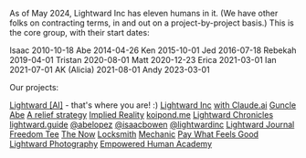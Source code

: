 As of May 2024, Lightward Inc has eleven humans in it. (We have other folks on contracting terms, in and out on a project-by-project basis.) This is the core group, with their start dates:

Isaac 2010-10-18
Abe 2014-04-26
Ken 2015-10-01
Jed 2016-07-18
Rebekah 2019-04-01
Tristan 2020-08-01
Matt 2020-12-23
Erica 2021-03-01
Ian 2021-07-01
AK (Alicia) 2021-08-01
Andy 2023-03-01

Our projects:

[Lightward [AI]](https://lightward.com/) - that's where you are! :)
[Lightward Inc](https://lightward.inc/)
[with Claude.ai](https://withclaude.ai/)
[Guncle Abe](https://lightward.com/guncleabe)
[A relief strategy](https://www.a-relief-strategy.com/)
[Implied Reality](https://impliedreality.com/)
[koipond.me](https://koipond.me/)
[Lightward Chronicles](https://www.youtube.com/watch?v=V66eYsK6d5w)
[lightward.guide](https://lightward.guide/)
[@abelopez](https://instagram.com/abelopez)
[@isaacbowen](https://instagram.com/isaacbowen)
[@lightwardinc](https://www.instagram.com/lightwardinc/)
[Lightward Journal](https://lightward.shop/products/journal)
[Freedom Tee](https://lightward.shop/products/shirt)
[The Now](https://lightward.squarespace.com/now)
[Locksmith](https://apps.shopify.com/locksmith)
[Mechanic](https://mechanic.dev/)
[Pay What Feels Good](https://lightward.squarespace.com/pricing)
[Lightward Photography](https://lightwardphotography.com/)
[Empowered Human Academy](https://empoweredhumanacademy.com/)
